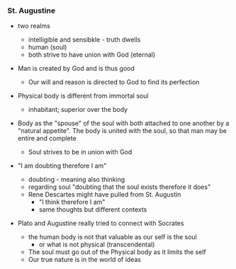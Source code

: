 ### St. Augustine
- two realms 
	- intelligible and sensibkle - truth dwells
	- human (soul)
	- both strive to have union with God (eternal)
- Man is created by God and is thus good
	- Our will and reason is directed to God to find its perfection
- Physical body is different from immortal soul 
	- inhabitant; superior over the body
- Body as the "spouse" of the soul with both attached to one another by a "natural appetite". The body is united with the soul, so that man may be entire and complete
	- Soul strives to be in union with God
- "I am doubting therefore I am"
	- doubting - meaning also thinking 
	- regarding soul "doubting that the soul exists therefore it does"
	- Rene Descartes might have pulled from St. Augustin
		- "I think therefore I am"
		- same thoughts but different contexts

- Plato and Augustine really tried to connect with Socrates
	- the human body is not that valuable as our self is the soul
		- or what is not physical (transcendental)
	- The soul must go out of the Physical body as it limits the self
	- Our true nature is in the world of ideas
